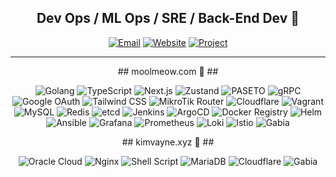 <div align="center">
  
  ## Dev Ops / ML Ops / SRE / Back-End Dev 👻
  [![Email](https://img.shields.io/badge/Email-nkimtnt%40gmail.com-blue?style=flat-square&logo=gmail)](mailto:nkimtnt@gmail.com)
  [![Website](https://img.shields.io/badge/Website-kimvayne.xyz-orange?style=flat-square&logo=firefox)](https://kimvayne.xyz)
  [![Project](https://img.shields.io/badge/Project-moolmeow.com-red?style=flat-square&logo=github)](https://moolmeow.com)

</div>

---
<!-- moolmeow.com 기술 스택 -->
<div align="center">
## moolmeow.com  🐽 ##

![Golang](https://img.shields.io/badge/Golang-00ADD8?style=flat-square&logo=go&logoColor=white)
![TypeScript](https://img.shields.io/badge/TypeScript-3178C6?style=flat-square&logo=typescript&logoColor=white)
![Next.js](https://img.shields.io/badge/Next.js-000000?style=flat-square&logo=nextdotjs&logoColor=white)
![Zustand](https://img.shields.io/badge/Zustand-000000?style=flat-square&logo=react&logoColor=white)
![PASETO](https://img.shields.io/badge/PASETO-4B275F?style=flat-square&logo=jwt&logoColor=white)
![gRPC](https://img.shields.io/badge/gRPC-4285F4?style=flat-square&logo=google&logoColor=white)
![Google OAuth](https://img.shields.io/badge/Google_OAuth-4285F4?style=flat-square&logo=google&logoColor=white)
![Tailwind CSS](https://img.shields.io/badge/Tailwind_CSS-38B2AC?style=flat-square&logo=tailwind-css&logoColor=white)
![MikroTik Router](https://img.shields.io/badge/MikroTik_Router-293239?style=flat-square&logo=mikrotik&logoColor=white)
![Cloudflare](https://img.shields.io/badge/Cloudflare-F38020?style=flat-square&logo=cloudflare&logoColor=white)
![Vagrant](https://img.shields.io/badge/Vagrant-1868F2?style=flat-square&logo=vagrant&logoColor=white)
![MySQL](https://img.shields.io/badge/MySQL-4479A1?style=flat-square&logo=mysql&logoColor=white)
![Redis](https://img.shields.io/badge/Redis-DC382D?style=flat-square&logo=redis&logoColor=white)
![etcd](https://img.shields.io/badge/etcd-419EDA?style=flat-square&logo=etcd&logoColor=white)
![Jenkins](https://img.shields.io/badge/Jenkins-D24939?style=flat-square&logo=jenkins&logoColor=white)
![ArgoCD](https://img.shields.io/badge/ArgoCD-EF7B4D?style=flat-square&logo=argo&logoColor=white)
![Docker Registry](https://img.shields.io/badge/Docker_Registry-2496ED?style=flat-square&logo=docker&logoColor=white)
![Helm](https://img.shields.io/badge/Helm-0F1689?style=flat-square&logo=helm&logoColor=white)
![Ansible](https://img.shields.io/badge/Ansible-EE0000?style=flat-square&logo=ansible&logoColor=white)
![Grafana](https://img.shields.io/badge/Grafana-F46800?style=flat-square&logo=grafana&logoColor=white)
![Prometheus](https://img.shields.io/badge/Prometheus-E6522C?style=flat-square&logo=prometheus&logoColor=white)
![Loki](https://img.shields.io/badge/Loki-F9BF16?style=flat-square&logo=grafana&logoColor=white)
![Istio](https://img.shields.io/badge/Istio-466BB0?style=flat-square&logo=istio&logoColor=white)
![Gabia](https://img.shields.io/badge/Gabia-184C94?style=flat-square&logo=internetexplorer&logoColor=white)
</div>


<!-- kimvayne.xyz 기술 스택 -->
<div align="center">
## kimvayne.xyz 👀 ##

![Oracle Cloud](https://img.shields.io/badge/Oracle_Cloud-F80000?style=flat-square&logo=oracle&logoColor=white)
![Nginx](https://img.shields.io/badge/Nginx-009639?style=flat-square&logo=nginx&logoColor=white)
![Shell Script](https://img.shields.io/badge/Shell_Script-4EAA25?style=flat-square&logo=gnu-bash&logoColor=white)
![MariaDB](https://img.shields.io/badge/MariaDB-003545?style=flat-square&logo=mariadb&logoColor=white)
![Cloudflare](https://img.shields.io/badge/Cloudflare-F38020?style=flat-square&logo=cloudflare&logoColor=white)
![Gabia](https://img.shields.io/badge/Gabia-184C94?style=flat-square&logo=internetexplorer&logoColor=white)
</div>
